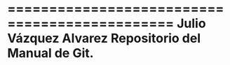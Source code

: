 ==============================================
Julio Vázquez Alvarez
Repositorio del Manual de Git.
==============================================
